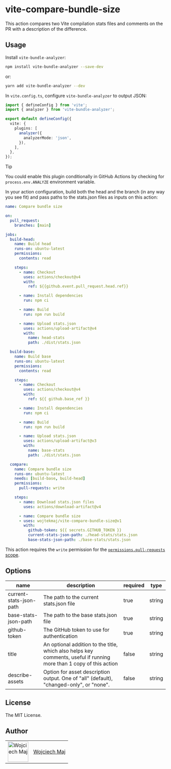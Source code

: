 # vite-compare-bundle-size

This action compares two Vite compilation stats files and comments on the PR with a description of the difference.

## Usage

Install `vite-bundle-analyzer`:

```bash
npm install vite-bundle-analyzer --save-dev
```

or:

```bash
yarn add vite-bundle-analyzer --dev
```

In `vite.config.ts`, configure `vite-bundle-analyzer` to output JSON:

```ts
import { defineConfig } from 'vite';
import { analyzer } from 'vite-bundle-analyzer';

export default defineConfig({
  vite: {
    plugins: [
      analyzer({
        analyzerMode: 'json',
      }),
    ],
  },
});
```

> [!TIP]
> You could enable this plugin conditionally in GitHub Actions by checking for `process.env.ANALYZE` environment variable.

In your action configuration, build both the head and the branch (in any way you see fit) and pass paths to the stats.json files as inputs on this action:

```yml
name: Compare bundle size

on:
  pull_request:
    branches: [main]

jobs:
  build-head:
    name: Build head
    runs-on: ubuntu-latest
    permissions:
      contents: read

    steps:
      - name: Checkout
        uses: actions/checkout@v4
        with:
          ref: ${{github.event.pull_request.head.ref}}

      - name: Install dependencies
        run: npm ci

      - name: Build
        run: npm run build

      - name: Upload stats.json
        uses: actions/upload-artifact@v4
        with:
          name: head-stats
          path: ./dist/stats.json

  build-base:
    name: Build base
    runs-on: ubuntu-latest
    permissions:
      contents: read

    steps:
      - name: Checkout
        uses: actions/checkout@v4
        with:
          ref: ${{ github.base_ref }}

      - name: Install dependencies
        run: npm ci

      - name: Build
        run: npm run build

      - name: Upload stats.json
        uses: actions/upload-artifact@v3
        with:
          name: base-stats
          path: ./dist/stats.json

  compare:
    name: Compare bundle size
    runs-on: ubuntu-latest
    needs: [build-base, build-head]
    permissions:
      pull-requests: write

    steps:
      - name: Download stats.json files
        uses: actions/download-artifact@v4

      - name: Compare bundle size
      - uses: wojtekmaj/vite-compare-bundle-size@v1
        with:
          github-token: ${{ secrets.GITHUB_TOKEN }}
          current-stats-json-path: ./head-stats/stats.json
          base-stats-json-path: ./base-stats/stats.json
```

This action requires the `write` permission for the [`permissions.pull-requests` scope](https://docs.github.com/en/actions/using-workflows/workflow-syntax-for-github-actions#jobsjob_idpermissions).

## Options

| name                    | description                                                                                                         | required | type   |
| ----------------------- | ------------------------------------------------------------------------------------------------------------------- | -------- | ------ |
| current-stats-json-path | The path to the current stats.json file                                                                             | true     | string |
| base-stats-json-path    | The path to the base stats.json file                                                                                | true     | string |
| github-token            | The GitHub token to use for authentication                                                                          | true     | string |
| title                   | An optional addition to the title, which also helps key comments, useful if running more than 1 copy of this action | false    | string |
| describe-assets         | Option for asset description output. One of "all" (default), "changed-only", or "none".                             | false    | string |

## License

The MIT License.

## Author

<table>
  <tr>
    <td >
      <img src="https://avatars.githubusercontent.com/u/5426427?v=4&s=128" width="64" height="64" alt="Wojciech Maj">
    </td>
    <td>
      <a href="https://github.com/wojtekmaj">Wojciech Maj</a>
    </td>
  </tr>
</table>
